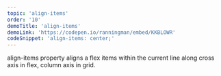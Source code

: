 ```yaml
---
topic: 'align-items'
order: '10'
demoTitle: 'align-items'
demoLink: 'https://codepen.io/ranningman/embed/KKBLOWR'
codeSnippet: 'align-items: center;'
---
```


align-items property aligns a flex items within the current line along cross axis in flex, column axis in grid.
